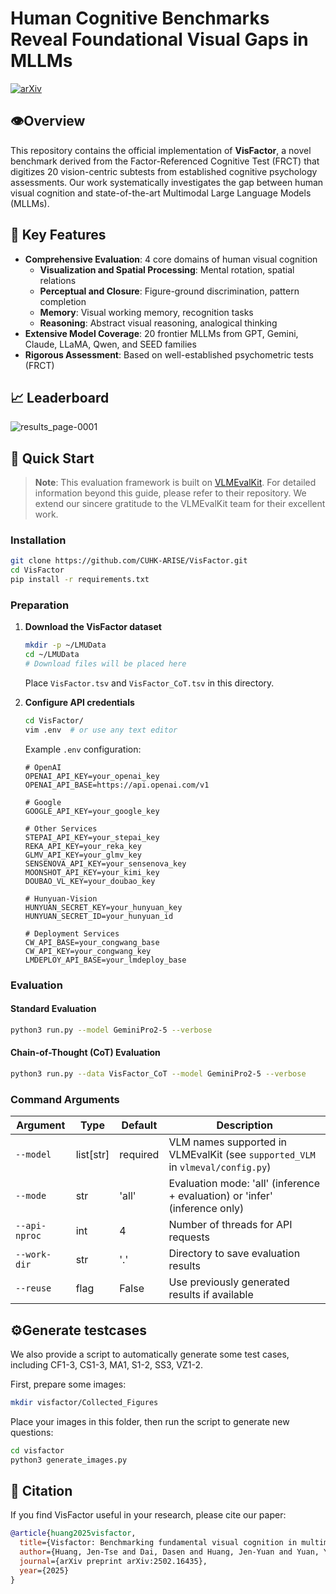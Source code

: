 # Human Cognitive Benchmarks Reveal Foundational Visual Gaps in MLLMs

[![arXiv](https://img.shields.io/badge/arXiv-2502.16435-b31b1b.svg)](https://arxiv.org/abs/2502.16435)

## 👁️Overview

This repository contains the official implementation of **VisFactor**, a novel benchmark derived from the Factor-Referenced Cognitive Test (FRCT) that digitizes 20 vision-centric subtests from established cognitive psychology assessments. Our work systematically investigates the gap between human visual cognition and state-of-the-art Multimodal Large Language Models (MLLMs).

## 🎯 Key Features

- **Comprehensive Evaluation**: 4 core domains of human visual cognition
  - **Visualization and Spatial Processing**: Mental rotation, spatial relations
  - **Perceptual and Closure**: Figure-ground discrimination, pattern completion
  - **Memory**: Visual working memory, recognition tasks
  - **Reasoning**: Abstract visual reasoning, analogical thinking
- **Extensive Model Coverage**: 20 frontier MLLMs from GPT, Gemini, Claude, LLaMA, Qwen, and SEED families
- **Rigorous Assessment**: Based on well-established psychometric tests (FRCT)

## 📈 Leaderboard

![results_page-0001](C:\Users\31670\Downloads\results_page-0001.jpg)

## 🚀 Quick Start

> **Note**: This evaluation framework is built on [VLMEvalKit](https://github.com/open-compass/VLMEvalKit/tree/main). For detailed information beyond this guide, please refer to their repository. We extend our sincere gratitude to the VLMEvalKit team for their excellent work.

### Installation

```bash
git clone https://github.com/CUHK-ARISE/VisFactor.git
cd VisFactor
pip install -r requirements.txt
```

### Preparation

1. **Download the VisFactor dataset**

   ```bash
   mkdir -p ~/LMUData
   cd ~/LMUData
   # Download files will be placed here
   ```

   Place `VisFactor.tsv` and `VisFactor_CoT.tsv` in this directory.

2. **Configure API credentials**

   ```bash
   cd VisFactor/
   vim .env  # or use any text editor
   ```

   Example `.env` configuration:

   ```
   # OpenAI
   OPENAI_API_KEY=your_openai_key
   OPENAI_API_BASE=https://api.openai.com/v1
   
   # Google
   GOOGLE_API_KEY=your_google_key
   
   # Other Services
   STEPAI_API_KEY=your_stepai_key
   REKA_API_KEY=your_reka_key
   GLMV_API_KEY=your_glmv_key
   SENSENOVA_API_KEY=your_sensenova_key
   MOONSHOT_API_KEY=your_kimi_key
   DOUBAO_VL_KEY=your_doubao_key
   
   # Hunyuan-Vision
   HUNYUAN_SECRET_KEY=your_hunyuan_key
   HUNYUAN_SECRET_ID=your_hunyuan_id
   
   # Deployment Services
   CW_API_BASE=your_congwang_base
   CW_API_KEY=your_congwang_key
   LMDEPLOY_API_BASE=your_lmdeploy_base
   ```

### Evaluation

#### Standard Evaluation

```bash
python3 run.py --model GeminiPro2-5 --verbose
```

#### Chain-of-Thought (CoT) Evaluation

```bash
python3 run.py --data VisFactor_CoT --model GeminiPro2-5 --verbose
```

### Command Arguments

| Argument      | Type      | Default  | Description                                                  |
| ------------- | --------- | -------- | ------------------------------------------------------------ |
| `--model`     | list[str] | required | VLM names supported in VLMEvalKit (see `supported_VLM` in `vlmeval/config.py`) |
| `--mode`      | str       | 'all'    | Evaluation mode: 'all' (inference + evaluation) or 'infer' (inference only) |
| `--api-nproc` | int       | 4        | Number of threads for API requests                           |
| `--work-dir`  | str       | '.'      | Directory to save evaluation results                         |
| `--reuse`     | flag      | False    | Use previously generated results if available                |

## ⚙️Generate testcases

We also provide a script to automatically generate some test cases, including CF1-3, CS1-3, MA1, S1-2, SS3, VZ1-2.

First, prepare some images:

```bash
mkdir visfactor/Collected_Figures
```

Place your images in this folder, then run the script to generate new questions:

```bash
cd visfactor
python3 generate_images.py
```

## 📄 Citation

If you find VisFactor useful in your research, please cite our paper:

```bibtex
@article{huang2025visfactor,
  title={Visfactor: Benchmarking fundamental visual cognition in multimodal large language models},
  author={Huang, Jen-Tse and Dai, Dasen and Huang, Jen-Yuan and Yuan, Youliang and Liu, Xiaoyuan and Wang, Wenxuan and Jiao, Wenxiang and He, Pinjia and Tu, Zhaopeng},
  journal={arXiv preprint arXiv:2502.16435},
  year={2025}
}
```
